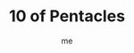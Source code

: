---
# basics
title     		 : "10 of Pentacles"
token					 : 'coins-10'
card_type			 : '' # major, minor, court
layout				 : "tarot-card"
author    		 : 'me'
one_liner 		 : "Wealth, abundance, acquisition, greed"
images				 : ['/assets/images/tarot/rws/rw-coins-10.jpg']
keywords			 : ['wealth', 'abundance', 'acquisition', 'greed']
url						 : 'tarot/cards/coins-10'
aliases				 : []

meaning_light  : "Celebrating your physical and financial blessings. Realizing how lucky or how blessed you are. Being satisfied with your physical and financial achievements. Taking best advantage of “times of plenty.” Enjoying a feast. Showering friends or family with gifts."

meaning_shadow : "Spending all of your money on extravagant gifts and possessions. Trying too hard to impress others with your wealth or physique. Giving an inappropriately expensive gift as a means of currying favor. Obsessing on matters of weight, health, or finance. Always asking, “What’s in it for me?”"

# more detail
correspondence_planet 			: "Mercury"
correspondence_astrological : "Virgo"
correspondence_affirmation  : "I keep physical and financial matters in perspective."
correspondence_story 				: "The main character turns down an extravagant reward for his or her good work. Alternatively, the main character is offered an attractive bribe."

advice_relationships 	 : "Being swept off your feet is one thing; being overwhelmed by sex or gifts is quite another. Keep a level head with regard to the importance of both presents and pleasure. Gifts and physical intimacy have an intensity all their own, but cannot compensate for genuine affection."

advice_work 					 : "Your skills are for sale—not your soul. In the long run, will any amount of money compensate for the loss of your health or self-respect? Look carefully at the carrots being dangled before you. Know when to say no. Celebrate what you have; debate whether more is needed."

advice_spirituality 	 : "Lots of “stuff” can blind us to or distract us from our deepest, most important needs. Lighten the load. Consider giving away some of the possessions that weight you down. When blessings overflow, share them with others."

advice_personal_growth : "You are not defined by your paycheck, by the size of your home, or by memberships in exclusive clubs. Behind all the possessions, behind the physical shell, there is only you; instead of focusing on the externals, make sure you’re at peace with the person you really are."

advice_fortune_telling : "Big money is in the near future. Expect a powerful blessing to come your way."

questions	: ["How much stuff do I really need?", "How do I feel about wealth and abundance? How do I define these terms?", "How might shedding some possessions open room for growth?"]

# referenced in the symbols.toml data file
symbols	  : ['10', 'coins', 'tree-of-life', 'pensive-elder']

# metadata
suppress_topnav : true
related_cards 	: []

---